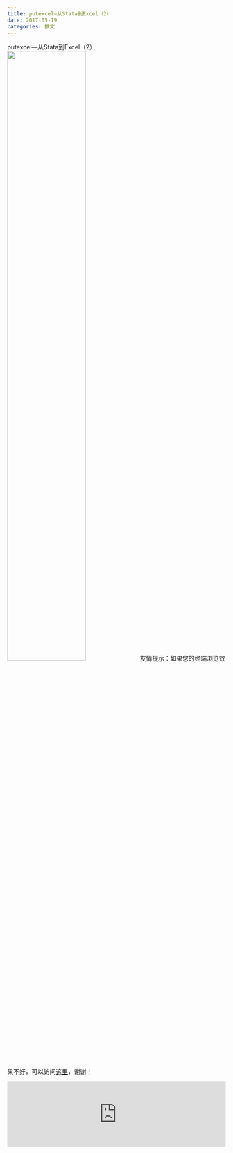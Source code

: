 ```yaml
---
title: putexcel—从Stata到Excel（2）
date: 2017-05-19
categories: 推文
---
```

putexcel—从Stata到Excel（2）
<img src="http://mmbiz.qpic.cn/mmbiz_jpg/ACviaWTBFxhYe2Dhk8xLhDXm7eDvCY59zAjv8PicibFTlAkwibLnNy2c10kYHNu1ia4MN8V9xibSH36sWPaQCHibplwhw/0?wx_fmt=jpeg" style="width: 60%; height: auto;"/><!--more-->
友情提示：如果您的终端浏览效果不好，可以访问[这里](https://stata-club.github.io/stata_article/2017-05-19.html)，谢谢！
<iframe src="https://stata-club.github.io/stata_article/2017-05-19.html" id="iframepage" frameborder="0" scrolling="no" marginheight="0" marginwidth="0" width="100%" onLoad="iFrameHeight()"></iframe>
<script type="text/javascript" language="javascript">
function iFrameHeight() {
var ifm= document.getElementById("iframepage");
var subWeb = document.frames ? document.frames["iframepage"].document : ifm.contentDocument;   
if(ifm != null && subWeb != null) {
 ifm.height = subWeb.body.scrollHeight;
} 
} 
</script> 
